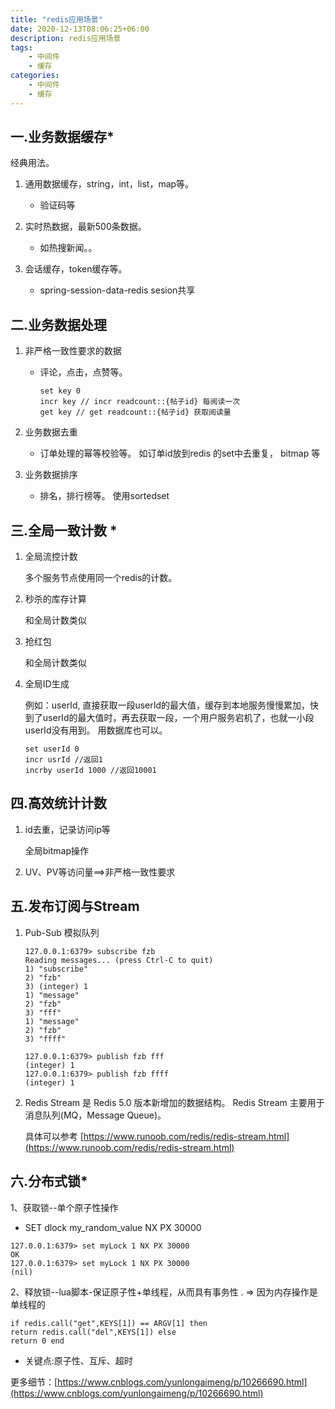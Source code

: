 ```yaml
---
title: "redis应用场景"
date: 2020-12-13T08:06:25+06:00
description: redis应用场景
tags:
    - 中间件
    - 缓存
categories:
    - 中间件
    - 缓存
---
```


## 一.业务数据缓存*

经典用法。

1. 通用数据缓存，string，int，list，map等。

   * 验证码等

2. 实时热数据，最新500条数据。 

   * 如热搜新闻。。

3. 会话缓存，token缓存等。

   * spring-session-data-redis sesion共享

   

## 二.业务数据处理

1. 非严格一致性要求的数据

   * 评论，点击，点赞等。

     ```
     set key 0
     incr key // incr readcount::{帖子id} 每阅读一次
     get key // get readcount::{帖子id} 获取阅读量
     ```

      

2. 业务数据去重

   * 订单处理的幂等校验等。 如订单id放到redis 的set中去重复， bitmap 等

3. 业务数据排序

   * 排名，排行榜等。  使用sortedset

   

## 三.全局一致计数 *

1. 全局流控计数 

   多个服务节点使用同一个redis的计数。

2. 秒杀的库存计算 

   和全局计数类似

3. 抢红包 

   和全局计数类似

4. 全局ID生成

   例如：userId, 直接获取一段userId的最大值，缓存到本地服务慢慢累加，快到了userId的最大值时，再去获取一段，一个用户服务宕机了，也就一小段userId没有用到。 用数据库也可以。

   ```
   set userId 0
   incr usrId //返回1
   incrby userId 1000 //返回10001
   ```

   

## 四.高效统计计数

1. id去重，记录访问ip等

   全局bitmap操作 

2. UV、PV等访问量==>非严格一致性要求

## 五.发布订阅与Stream

1. Pub-Sub 模拟队列

   ```
   127.0.0.1:6379> subscribe fzb 
   Reading messages... (press Ctrl-C to quit)
   1) "subscribe"
   2) "fzb"
   3) (integer) 1
   1) "message"
   2) "fzb"
   3) "fff"
   1) "message"
   2) "fzb"
   3) "ffff"
   
   127.0.0.1:6379> publish fzb fff
   (integer) 1
   127.0.0.1:6379> publish fzb ffff
   (integer) 1
   ```

   

2. Redis Stream 是 Redis 5.0 版本新增加的数据结构。
   Redis Stream 主要用于消息队列(MQ，Message Queue)。 

   具体可以参考 [https://www.runoob.com/redis/redis-stream.html](https://www.runoob.com/redis/redis-stream.html)

## 六.分布式锁*

1、获取锁--单个原子性操作

- SET dlock my_random_value NX PX 30000

```
127.0.0.1:6379> set myLock 1 NX PX 30000
OK
127.0.0.1:6379> set myLock 1 NX PX 30000
(nil)
```



2、释放锁--lua脚本-保证原子性+单线程，从而具有事务性 .   => 因为内存操作是单线程的

```
if redis.call("get",KEYS[1]) == ARGV[1] then
return redis.call("del",KEYS[1]) else
return 0 end
```

- 关键点:原子性、互斥、超时



更多细节：[https://www.cnblogs.com/yunlongaimeng/p/10266690.html](https://www.cnblogs.com/yunlongaimeng/p/10266690.html)